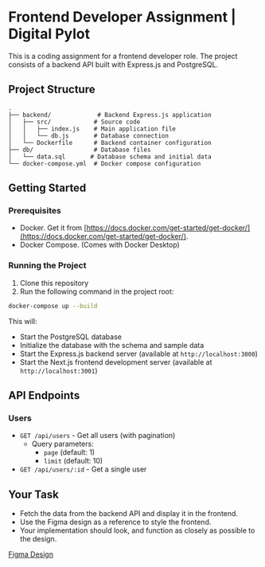 # Frontend Developer Assignment | Digital Pylot

This is a coding assignment for a frontend developer role. The project consists of a backend API built with Express.js and PostgreSQL.

## Project Structure

```
.
├── backend/             # Backend Express.js application
│   ├── src/            # Source code
│   │   ├── index.js    # Main application file
│   │   └── db.js       # Database connection
│   └── Dockerfile      # Backend container configuration
├── db/                 # Database files
│   └── data.sql       # Database schema and initial data
└── docker-compose.yml  # Docker compose configuration
```

## Getting Started

### Prerequisites

- Docker. Get it from [https://docs.docker.com/get-started/get-docker/](https://docs.docker.com/get-started/get-docker/).
- Docker Compose. (Comes with Docker Desktop)

### Running the Project

1. Clone this repository
2. Run the following command in the project root:

```bash
docker-compose up --build
```

This will:

- Start the PostgreSQL database
- Initialize the database with the schema and sample data
- Start the Express.js backend server (available at `http://localhost:3000`)
- Start the Next.js frontend development server (available at `http://localhost:3001`)

## API Endpoints

### Users

- `GET /api/users` - Get all users (with pagination)
  - Query parameters:
    - `page` (default: 1)
    - `limit` (default: 10)
- `GET /api/users/:id` - Get a single user

## Your Task

- Fetch the data from the backend API and display it in the frontend.
- Use the Figma design as a reference to style the frontend.
- Your implementation should look, and function as closely as possible to the design.

[Figma Design](https://www.figma.com/design/1234567890/LeadPilot-Assignment?node-id=0-1&t=0-0)
